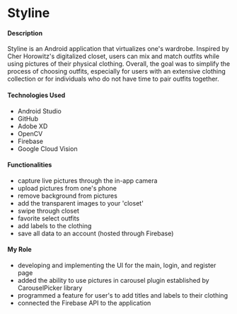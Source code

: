# Styline

#### Description

Styline is an Android application that virtualizes one's wardrobe. Inspired by Cher Horowitz's digitalized closet, users can mix and match outfits while using pictures of their physical clothing. Overall, the goal was to simplify the process of choosing outfits, especially for users with an extensive clothing collection or for individuals who do not have time to pair outfits together. 

#### Technologies Used
* Android Studio 
* GitHub
* Adobe XD
* OpenCV
* Firebase
* Google Cloud Vision

#### Functionalities
* capture live pictures through the in-app camera
* upload pictures from one's phone
* remove background from pictures
* add the transparent images to your 'closet'
* swipe through closet
* favorite select outfits
* add labels to the clothing
* save all data to an account (hosted through Firebase)

#### My Role
* developing and implementing the UI for the main, login, and register page
* added the ability to use pictures in carousel plugin established by CarouselPicker library
* programmed a feature for user's to add titles and labels to their clothing
* connected the Firebase API to the application
